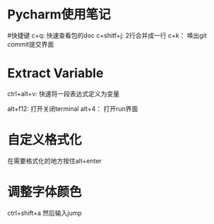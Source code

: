 

# Pycharm使用笔记

#快捷键
c+q:  快速查看包的doc
c+shitf+j: 2行合并成一行
c+k： 唤出git commit提交界面



# Extract Variable
ctrl+alt+v: 快速将一段表达式定义为变量



alt+f12:    打开关闭terminal
alt+4：     打开run界面



# 自定义格式化
在需要格式化的地方按住alt+enter


# 调整字体颜色
ctrl+shift+a 然后输入jump




